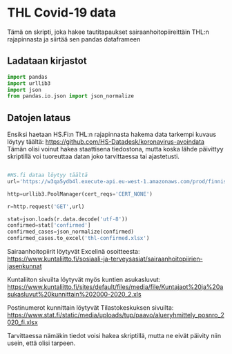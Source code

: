# THL Covid-19 data

Tämä on skripti, joka hakee tautitapaukset sairaanhoitopiireittäin THL:n rajapinnasta ja siirtää sen pandas dataframeen

## Ladataan kirjastot


```python
import pandas
import urllib3
import json
from pandas.io.json import json_normalize

```

## Datojen lataus

Ensiksi haetaan HS.Fi:n THL:n rajapinnasta hakema data tarkempi kuvaus löytyy täältä: https://github.com/HS-Datadesk/koronavirus-avoindata
Tämän olisi voinut hakea staattisena tiedostona, mutta koska lähde päivittyy skriptillä voi tuoreuttaa datan joko tarvittaessa tai ajastetusti.


```python

#HS.fi dataa löytyy täältä
url='https://w3qa5ydb4l.execute-api.eu-west-1.amazonaws.com/prod/finnishCoronaData/v2'

http=urllib3.PoolManager(cert_reqs='CERT_NONE')

r=http.request('GET',url)

stat=json.loads(r.data.decode('utf-8'))
confirmed=stat['confirmed']
confirmed_cases=json_normalize(confirmed)
confirmed_cases.to_excel('thl-confirmed.xlsx')
```
 

Sairaanhoitopiirit löytyvät Excelinä osoitteesta: https://www.kuntaliitto.fi/sosiaali-ja-terveysasiat/sairaanhoitopiirien-jasenkunnat

Kuntaliiton sivuilta löytyvät myös kuntien asukasluvut: https://www.kuntaliitto.fi/sites/default/files/media/file/Kuntajaot%20ja%20asukasluvut%20kunnittain%202000-2020_2.xls

Postinumerot kunnittain löytyvät Tilastokeskuksen sivuilta: https://www.stat.fi/static/media/uploads/tup/paavo/alueryhmittely_posnro_2020_fi.xlsx

Tarvittaessa nämäkin tiedot voisi hakea skriptillä, mutta ne eivät päivity niin usein, että olisi tarpeen.
